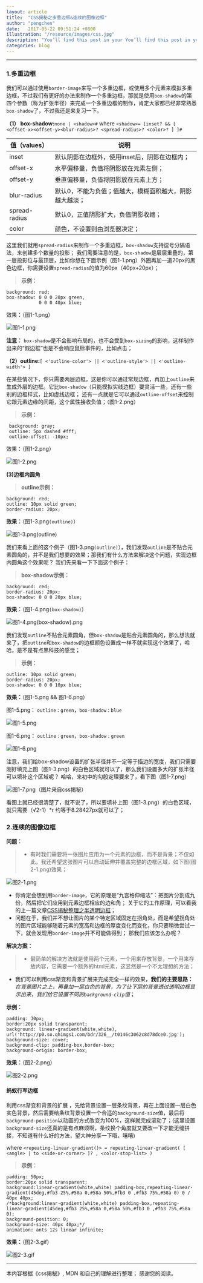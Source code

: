 ```yaml
---
layout: article
title:  "CSS揭秘之多重边框&连续的图像边框"
author: "pengchen"
date:   2017-05-22 09:51:24 +0800
illustration: "/resource/images/css.jpg"
description: "You’ll find this post in your You’ll find this post in your You’ll find this post in your `_posts` directory directory directory"
categories: blog
---
```


***
### 1.多重边框
我们可以通过使用`border-image`来写一个多重边框，或使用多个元素来模拟多重边框，不过我们有更好的办法来制作一个多重边框，那就是使用`box-shadow`的第四个参数（称为扩张半径）来完成一个多重边框的制作，肯定大家都已经非常熟悉`box-shadow`了，不过我还是来复习一下。

**（1） box-shadow:**`none | <shadow>#`
where
`<shadow>= [inset? && [ <offset-x><offset-y><blur-radius>? <spread-radius>? <color>? ] ]#`

值（values）| 说明
-- | ----
inset | 默认阴影在边框外，使用inset后，阴影在边框内；
offset-x | 水平偏移量，负值将阴影放在元素左侧；
offset-y | 垂直偏移量，负值将阴影放在元素上方；
blur-radius | 默认0，不能为负值；值越大，模糊面积越大，阴影越大越淡；
spread-radius |  默认0，正值阴影扩大，负值阴影收缩；
color | 颜色，不设置则由浏览器决定；


这里我们就用`spread-radius`来制作一个多重边框，`box-shadow`支持逗号分隔语法，来创建多个数量的投影；
我们需要注意的是，`box-shadow`是层层重叠的，第一层投影位与最顶层，比如你想在下面示例（图1-1.png）外圈再加一道20px的黑色边框，你需要设置`spread-radius`的值为60px（40px+20px）；
>**示例：**
```
background: red;
box-shadow: 0 0 0 20px green,
            0 0 0 40px blue;
```

效果：（图1-1.png）

![图1-1.png](http://upload-images.jianshu.io/upload_images/5544126-6ecc67d93d3922df.png?imageMogr2/auto-orient/strip%7CimageView2/2/w/1240)

**注意：**
`box-shadow`是不会影响布局的，也不会受到`box-sizing`的影响，这样制作出来的“假边框”也是不会响应鼠标事件的，比如点击；

**（2）outline:**`[ <'outline-color'> || <'outline-style'> || <'outline-width'> ]`

在某些情况下，你只需要两层边框，这是你可以通过常规边框，再加上`outline`来生成外层的边框。它比`box-shadow`（只能模拟实线边框）要灵活一些，还有一些别的边框样式，比如虚线边框；
还有一点就是它可以通过`outline-offset`来控制它跟元素边缘的间距，这个属性接收负值；（图1-2.png）
>**示例：**
```
 background: gray;
 outline: 5px dashed #fff;
 outline-offset: -10px;
```

效果：（图1-2.png）

![图1-2.png](http://upload-images.jianshu.io/upload_images/5544126-7e145171a1abd483.png?imageMogr2/auto-orient/strip%7CimageView2/2/w/1240)

**(3)边框内圆角**
>**outline示例：**
```
background: red;
outline: 10px solid green;
border-radius: 20px;
```

**效果：**（图1-3.png`(outline)`）

![图1-3.png`(outline)`](http://upload-images.jianshu.io/upload_images/5544126-5078af87774ee21c.png?imageMogr2/auto-orient/strip%7CimageView2/2/w/1240)

我们来看上面的这个例子（图1-3.png`(outline)`），我们发现`outline`是不贴合元素圆角的，并不是我们想要的效果；那我们有什么方法来解决这个问题，实现边框内圆角这个效果呢？
我们先来看一下下面这个例子：
>**box-shadow示例：**
```
background: red;
border-radius: 20px;
box-shadow: 0 0 0 20px blue;
```

**效果：**（图1-4.png`(box-shadow)`）

![图1-4.png`(box-shadow)`.png](http://upload-images.jianshu.io/upload_images/5544126-a847d3ddd31e1c04.png?imageMogr2/auto-orient/strip%7CimageView2/2/w/1240)

我们发现`outline`不贴合元素圆角，但`box-shadow`是贴合元素圆角的，那么想法就来了，把`outline`和`box-shadow`的边框颜色设置成一样不就实现这个效果了，哈哈，是不是有点黑科技的感觉；
>**示例：**
```
outline: 10px solid green;
border-radius: 20px;
box-shadow: 0 0 0 10px blue;
```
**效果：**（图1-5.png && 图1-6.png）

图1-5.png： `outline：green`，`box-shadow：blue`

![图1-5.png](http://upload-images.jianshu.io/upload_images/5544126-5f144840a559af96.png?imageMogr2/auto-orient/strip%7CimageView2/2/w/1240)

图1-6.png： `outline：green`，`box-shadow：green`

![图1-6.png](http://upload-images.jianshu.io/upload_images/5544126-c6b7644f20387e99.png?imageMogr2/auto-orient/strip%7CimageView2/2/w/1240)

注意，我们给box-shadow设置的扩张半径并不一定等于描边的宽度，我们只需要刚好填充上图（图1-3.png）的白色区域就可以了，那么我们设置多大的扩张半径可以填补这个区域呢？
哈哈，来初中的勾股定理要来了，看下图（图1-7.png）

![图1-7.png（图片来自css揭秘）](http://upload-images.jianshu.io/upload_images/5544126-ab47cee7b13ab62f.png?imageMogr2/auto-orient/strip%7CimageView2/2/w/1240)

看图上就已经很清楚了，就不说了，所以要填补上图（图1-3.png）的白色区域，就只需要（√2-1）*r 约等于8.28427px就可以了；

### 2.连续的图像边框
**问题：**
>+ 有时我们需要将一张图片应用为一个元素的边框，而不是背景；不仅如此，我还希望这张图片可以自动延伸并覆盖完整的边框区域，如下图(图2-1.png)效果；

![图2-1.png](http://upload-images.jianshu.io/upload_images/5544126-33beade12125a584.png?imageMogr2/auto-orient/strip%7CimageView2/2/w/1240)

+ 你肯定会想到用`border-image`，它的原理是“九宫格伸缩法”：把图片分割成九份，然后把它们应用到元素边框相应的边和角；
关于它的工作原理，可以看我的上一篇文章[CSS揭秘整理之半透明边框](http://www.jianshu.com/p/d5b16170526c)；
+ 问题在于，我们并不想让图片的某个特定区域固定在拐角处，而是希望拐角处的图片区域能够随着元素的宽高和边框的厚度变化而变化，你只要稍微尝试一下，就会发现用`border-image`并不可能做得到；
那我们应该怎么办呢？

**解决方案：**
>+ 最简单的解决方法就是使用两个元素，一个用来存放背景，一个用来存放内容，它需要一个额外的html元素，这显然是一个不太理想的方法；
+ 我们可以利用css渐变和背景扩展来完成完全一样的效果，**我们的主要思路：** *在背景图片之上，再叠加一层白色的背景，为了让下层的背景透过透明边框显示出来，我们给它设置不同的`background-clip`值*；

**示例：**
```
padding: 30px;
border:20px solid transparent;
background: linear-gradient(white,white), url('http://p0.so.qhimgs1.com/bdr/326__/t0146c3062c8d78dce0.jpg');
background-size: cover;
background-clip: padding-box,border-box;
background-origin: border-box;
```

**效果：**（图2-2.png）

![图2-2.png](http://upload-images.jianshu.io/upload_images/5544126-2d76ba8a6675a58b.png?imageMogr2/auto-orient/strip%7CimageView2/2/w/1240)

#### 蚂蚁行军边框

利用css渐变和背景的扩展 ，先给背景设置一层条纹背景，再在上面设置一层白色实色背景，然后需要给条纹背景设置一个合适的`background-size`值，最后将`background-position`以动画的方式改变为100%，这样就完成滚动了；(这里设置`background-size`还真的是有点麻烦啊，条纹换个角度就又要改一下才能无缝拼接，不知道有什么好的方法，望大神分享一下哦，嘻嘻)

where
`<repeating-linear-gradient()> = repeating-linear-gradient( [ <angle> | to <side-or-corner> ]? , <color-stop-list> )`
>**示例：**
```
padding: 50px;
border:20px solid transparent;
background:linear-gradient(white,white) padding-box,repeating-linear-gradient(45deg,#fb3 25%,#58a 0,#58a 50%,#fb3 0 ,#fb3 75%,#58a 0) 0 / 40px 40px;
/*background:linear-gradient(white,white) padding-box,repeating-linear-gradient(45deg,#fb3 25%,#58a 0,#58a 50%,#fb3 0 ,#fb3 75%,#58a 0);
background-position: 0;
background-size: 40px 40px;*/
animation: ants 12s linear infinite;
```

**效果：**（图2-3.gif）

![图2-3.gif](http://upload-images.jianshu.io/upload_images/5544126-456fd661655fdb81.gif?imageMogr2/auto-orient/strip)

***
本内容根据《css揭秘》, MDN 和自己的理解进行整理；
感谢您的阅读。
